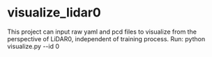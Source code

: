 # visualize_lidar0
This project can input raw yaml and pcd files to visualize from the perspective of LiDAR0, independent of training process.
Run: python visualize.py --id 0
